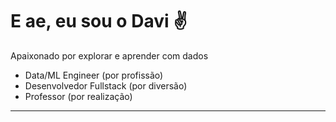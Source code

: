 

# E ae, eu sou o Davi :v:	

<p>

Apaixonado por explorar e aprender com dados

- Data/ML Engineer (por profissão)
- Desenvolvedor Fullstack (por diversão)
- Professor (por realização)



</p>
<hr>



<!--

## Formação
- Graduado em Ciência e Tecnologia / Eng da Computação - UFMA
- Mestre em Engenharia Elétrica - UFMA (Aprendizado de Máquina em Neurociências)
- Doutorando em Engenharia Elétrica - UFMA (Aprendizado de Máquina em Neurociências)


## Atuação
- Machine Learning Engineer na [Compass.UOL](https://compass.uol/pt/)
- Professor de Data Science na [Let's Code](https://letscode.com.br/)

## Mais sobre mim
- [Instagram](https://www.instagram.com/davi_n_/)
- [LinkedIn](https://www.linkedin.com/in/davicostanascimento/)
-->
<!--

**davicn/davicn** is a ✨ _special_ ✨ repository because its `README.md` (this file) appears on your GitHub profile.

Here are some ideas to get you started:

- 🔭 Atualmente atuo como engeheiro de dados na Pulse (Grupo Mateus).
- 🌱 I’m currently learning ...
- 👯 I’m looking to collaborate on ...
- 🤔 I’m looking for help with ...
- 💬 Ask me about ...
- 📫 How to reach me: ...
- 😄 Pronouns: ...
- ⚡ Fun fact: ...

-->
<!--
## Minhas Experiências

[<img align="left" height="94px" width="94px" alt="Nubank" src="https://images.gupy.io/unsafe/100x100/https://s3.amazonaws.com/gupy5/production/companies/417/career/35254/images/2021-11-05_19-02_logo.png"/>]

**Machine Learning Engineer** \
[**Compass.UOL**](https://www.linkedin.com/company/pulseoficial/mycompany/) • Contato \
Linguagens e Tecnologias: `Postgres`, `SQL Server`, `Apache Nifi`, `Apache Airflow`, `Apache Superset`, `Microsoft Power BI`, `PySpark`, `Databricks`, `Azure Datalake Storage` , `Docker` 

[<img align="left" height="94px" width="94px" alt="Nubank" src="https://images.gupy.io/unsafe/100x100/https://s3.amazonaws.com/gupy5/production/companies/502/career/1898/images/2020-08-03_11-34_logo.png"/>]

**Programador Jr II** \
[**Pulse**](https://www.linkedin.com/company/pulseoficial/mycompany/) • Contato \
Linguagens e Tecnologias: `Postgres`, `SQL Server`, `Apache Nifi`, `Apache Airflow`, `Apache Superset`, `Microsoft Power BI`, `PySpark`, `Databricks`, `Azure Datalake Storage` , `Docker` 


[<img align="left" height="94px" width="94px" alt="Nubank" src="https://images.gupy.io/unsafe/100x100/https://s3.amazonaws.com/gupy5/production/companies/502/career/1898/images/2020-08-03_11-34_logo.png"/>]

**Programador Jr I** \
[**Pulse**](https://www.linkedin.com/company/pulseoficial/mycompany/) • Contato \
Linguagens e Tecnologias: `React Native`, `React`, `Node.js`, `TypeScript`, `Express`, `Python`, `SQL Server`, `MongoDB`, `Postgres` \
Projeto: [Maestro App](https://play.google.com/store/apps/details?id=com.ithappens_piloto_app&hl=pt_BR&gl=US)
-->
